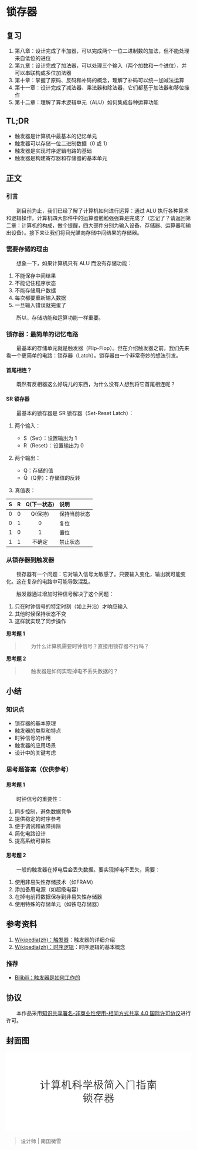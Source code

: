 # 锁存器

## 复习

1. 第八章：设计完成了半加器，可以完成两个一位二进制数的加法，但不能处理来自低位的进位
2. 第九章：设计完成了加法器，可以处理三个输入（两个加数和一个进位），并可以串联构成多位加法器
3. 第十章：掌握了原码、反码和补码的概念，理解了补码可以统一加减法运算
4. 第十一章：设计完成了减法器、乘法器和除法器，它们都基于加法器和移位操作
5. 第十二章：理解了算术逻辑单元（ALU）如何集成各种运算功能

## TL;DR

- 触发器是计算机中最基本的记忆单元
- 触发器可以存储一位二进制数据（0 或 1）
- 触发器是实现时序逻辑电路的基础
- 触发器是构建寄存器和存储器的基本单元

## 正文

### 引言

　　到目前为止，我们已经了解了计算机如何进行运算：通过 ALU 执行各种算术和逻辑操作。计算机四大部件中的运算器勉勉强强算是完成了（忘记了？请返回第二章：计算机的构成，做个提醒，四大部件分别为输入设备、存储器、运算器和输出设备）。接下来让我们将目光瞄向存储中间结果的存储器。

### 需要存储的理由

　　想象一下，如果计算机只有 ALU 而没有存储功能：

1. 不能保存中间结果
2. 不能记住程序状态
3. 不能存储用户数据
4. 每次都要重新输入数据
5. 一旦输入错误就完蛋了

　　所以，存储功能和运算功能一样重要。

### 锁存器：最简单的记忆电路

　　最基本的存储单元就是触发器（Flip-Flop）。但在介绍触发器之前，我们先来看一个更简单的电路：锁存器（Latch）。锁存器由一个非常奇妙的想法引发。

#### 首尾相连？

　　既然有反相器这么好玩儿的东西，为什么没有人想到将它首尾相连呢？

#### SR 锁存器

　　最基本的锁存器是 SR 锁存器（Set-Reset Latch）：

1. 两个输入：
   - S（Set）：设置输出为 1
   - R（Reset）：设置输出为 0

2. 两个输出：
   - Q：存储的值
   - Q̄（Q非）：存储值的反转

3. 真值表：

| S | R | Q(下一状态) | 说明 |
|:-:|:-:|:----------:|:-----|
| 0 | 0 | Q(保持) | 保持当前状态 |
| 0 | 1 | 0 | 复位 |
| 1 | 0 | 1 | 置位 |
| 1 | 1 | 不确定 | 禁止状态 |

### 从锁存器到触发器

　　锁存器有一个问题：它对输入信号太敏感了。只要输入变化，输出就可能变化。这在复杂的电路中可能导致混乱。

　　触发器通过增加时钟信号解决了这个问题：

1. 只在时钟信号的特定时刻（如上升沿）才响应输入
2. 其他时候保持状态不变
3. 这样就实现了同步操作

**思考题 1**

> 　　为什么计算机需要时钟信号？直接用锁存器不行吗？

**思考题 2**

> 　　触发器是如何实现掉电不丢失数据的？

## 小结

### 知识点

- 锁存器的基本原理
- 触发器的类型和特点
- 时钟信号的作用
- 触发器的应用场景
- 设计中的关键考虑

### 思考题答案（仅供参考）

#### 思考题 1

　　时钟信号的重要性：
1. 同步控制，避免数据竞争
2. 提供稳定的时序参考
3. 便于调试和故障排除
4. 简化电路设计
5. 提高系统可靠性

#### 思考题 2

　　一般的触发器在掉电后会丢失数据。要实现掉电不丢失，需要：
1. 使用非易失性存储技术（如FRAM）
2. 添加备用电源（如超级电容）
3. 在掉电前将数据保存到非易失性存储器
4. 使用特殊的存储单元（如铁电存储器）

## 参考资料

1. [Wikipedia(zh)：触发器](https://zh.wikipedia.org/wiki/%E8%A7%A6%E5%8F%91%E5%99%A8)：触发器的详细介绍
2. [Wikipedia(zh)：时序逻辑](https://zh.wikipedia.org/wiki/%E6%97%B6%E5%BA%8F%E9%80%BB%E8%BE%91)：时序逻辑的基本概念

### 推荐

- [Bilibili：触发器是如何工作的](https://www.bilibili.com/video/BV1Zr4y1S7gG/)

## 协议

　　本作品采用[知识共享署名-非商业性使用-相同方式共享 4.0 国际许可协议](https://creativecommons.org/licenses/by-nc-sa/4.0/deed.zh)进行许可。

## 封面图

![](https://raw.githubusercontent.com/TinySnow/GithubImageHosting/main/blog/computer-science-guide/cover/锁存器.png)

> 设计师 | 南国微雪